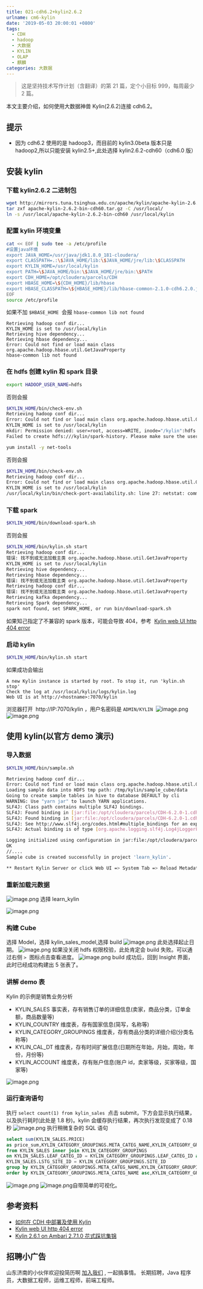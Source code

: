 ```yaml
---
title: 021-cdh6.2+kylin2.6.2
urlname: cm6-kylin
date: '2019-05-03 20:00:01 +0800'
tags:
  - CDH
  - hadoop
  - 大数据
  - KYLIN
  - OLAP
  - 麒麟
categories: 大数据
---
```


> 这是坚持技术写作计划（含翻译）的第 21 篇，定个小目标 999，每周最少 2 篇。

本文主要介绍，如何使用大数据神兽 Kylin(2.6.2)连接 cdh6.2。

<!-- more -->

## 提示

- 因为 cdh6.2 使用的是 hadoop3，而目前的 kylin3.0beta 版本只是 hadoop2,所以只能安装 kylin2.5+,此处选择 kylin2.6.2-cdh60（cdh6.0 版）

## 安装 kylin

### 下载 kylin2.6.2 二进制包

```bash
wget http://mirrors.tuna.tsinghua.edu.cn/apache/kylin/apache-kylin-2.6.2/apache-kylin-2.6.2-bin-cdh60.tar.gz
tar zxf apache-kylin-2.6.2-bin-cdh60.tar.gz -C /usr/local/
ln -s /usr/local/apache-kylin-2.6.2-bin-cdh60 /usr/local/kylin
```

### 配置 kylin 环境变量

```bash
cat << EOF | sudo tee -a /etc/profile
#设置java环境
export JAVA_HOME=/usr/java/jdk1.8.0_181-cloudera/
export CLASSPATH=.:\$JAVA_HOME/lib:\$JAVA_HOME/jre/lib:\$CLASSPATH
export KYLIN_HOME=/usr/local/kylin
export PATH=\$JAVA_HOME/bin:\$JAVA_HOME/jre/bin:\$PATH
export CDH_HOME=/opt/cloudera/parcels/CDH
export HBASE_HOME=\${CDH_HOME}/lib/hbase
export HBASE_CLASSPATH=\${HBASE_HOME}/lib/hbase-common-2.1.0-cdh6.2.0.jar
EOF
source /etc/profile
```

如果不加 `$HBASE_HOME`  会报 `hbase-common lib not found`

```
Retrieving hadoop conf dir...
KYLIN_HOME is set to /usr/local/kylin
Retrieving hive dependency...
Retrieving hbase dependency...
Error: Could not find or load main class org.apache.hadoop.hbase.util.GetJavaProperty
hbase-common lib not found
```

### 在 hdfs 创建 kylin 和 spark 目录

```bash
export HADOOP_USER_NAME=hdfs
```

否则会报

```bash
$KYLIN_HOME/bin/check-env.sh
Retrieving hadoop conf dir...
Error: Could not find or load main class org.apache.hadoop.hbase.util.GetJavaProperty
KYLIN_HOME is set to /usr/local/kylin
mkdir: Permission denied: user=root, access=WRITE, inode="/kylin":hdfs:supergroup:drwxr-xr-x
Failed to create hdfs:///kylin/spark-history. Please make sure the user has right to access hdfs:///kylin/spark-history
```

```bash
yum install -y net-tools
```

否则会报

```bash
$KYLIN_HOME/bin/check-env.sh
Retrieving hadoop conf dir...
Error: Could not find or load main class org.apache.hadoop.hbase.util.GetJavaProperty
KYLIN_HOME is set to /usr/local/kylin
/usr/local/kylin/bin/check-port-availability.sh: line 27: netstat: command not found
```

### 下载 spark

```bash
$KYLIN_HOME/bin/download-spark.sh
```

否则会报

```bash
$KYLIN_HOME/bin/kylin.sh start
Retrieving hadoop conf dir...
错误: 找不到或无法加载主类 org.apache.hadoop.hbase.util.GetJavaProperty
KYLIN_HOME is set to /usr/local/kylin
Retrieving hive dependency...
Retrieving hbase dependency...
错误: 找不到或无法加载主类 org.apache.hadoop.hbase.util.GetJavaProperty
Retrieving hadoop conf dir...
错误: 找不到或无法加载主类 org.apache.hadoop.hbase.util.GetJavaProperty
Retrieving kafka dependency...
Retrieving Spark dependency...
spark not found, set SPARK_HOME, or run bin/download-spark.sh
```

如果知己指定了不兼容的 spark 版本，可能会导致 404，参考  [Kylin web UI http 404 error](https://issues.apache.org/jira/browse/KYLIN-3872)

### 启动 kylin

```bash
$KYLIN_HOME/bin/kylin.sh start
```

如果成功会输出

```
A new Kylin instance is started by root. To stop it, run 'kylin.sh stop'
Check the log at /usr/local/kylin/logs/kylin.log
Web UI is at http://<hostname>:7070/kylin
```

浏览器打开  http://IP:7070/kylin ，用户名密码是 `ADMIN/KYLIN` 
![image.png](https://cdn.nlark.com/yuque/0/2019/png/226273/1557482549401-ccd81caf-6b9f-4dad-8899-1262307ef09a.png#align=left&display=inline&height=445&originHeight=445&originWidth=822&size=19890&status=done&width=822)
![image.png](https://cdn.nlark.com/yuque/0/2019/png/226273/1557482608635-8a90d635-862f-4695-b3b7-93c634267a5c.png#align=left&display=inline&height=738&originHeight=738&originWidth=979&size=46329&status=done&width=979)

## 使用 kylin(以官方 demo 演示)

### 导入数据

```bash
$KYLIN_HOME/bin/sample.sh

Retrieving hadoop conf dir...
Error: Could not find or load main class org.apache.hadoop.hbase.util.GetJavaProperty
Loading sample data into HDFS tmp path: /tmp/kylin/sample_cube/data
Going to create sample tables in hive to database DEFAULT by cli
WARNING: Use "yarn jar" to launch YARN applications.
SLF4J: Class path contains multiple SLF4J bindings.
SLF4J: Found binding in [jar:file:/opt/cloudera/parcels/CDH-6.2.0-1.cdh6.2.0.p0.967373/jars/log4j-slf4j-impl-2.8.2.jar!/org/slf4j/impl/StaticLoggerBinder.class]
SLF4J: Found binding in [jar:file:/opt/cloudera/parcels/CDH-6.2.0-1.cdh6.2.0.p0.967373/jars/slf4j-log4j12-1.7.25.jar!/org/slf4j/impl/StaticLoggerBinder.class]
SLF4J: See http://www.slf4j.org/codes.html#multiple_bindings for an explanation.
SLF4J: Actual binding is of type [org.apache.logging.slf4j.Log4jLoggerFactory]

Logging initialized using configuration in jar:file:/opt/cloudera/parcels/CDH-6.2.0-1.cdh6.2.0.p0.967373/jars/hive-common-2.1.1-cdh6.2.0.jar!/hive-log4j2.properties Async: false
OK
//....
Sample cube is created successfully in project 'learn_kylin'.

** Restart Kylin Server or click Web UI => System Tab => Reload Metadata to take effect **

```

### 重新加载元数据

![image.png](https://cdn.nlark.com/yuque/0/2019/png/226273/1557483583704-c21d7c5b-00b8-4d77-a50f-dc8fd534fe86.png#align=left&display=inline&height=581&originHeight=581&originWidth=1641&size=124786&status=done&width=1641)
选择 learn_kylin

![image.png](https://cdn.nlark.com/yuque/0/2019/png/226273/1557483605102-3911751e-a861-4754-9dca-3b0311657f55.png#align=left&display=inline&height=149&originHeight=149&originWidth=222&size=7898&status=done&width=222)

### 构建 Cube

选择 Model，选择 kylin_sales_model,选择 build
![image.png](https://cdn.nlark.com/yuque/0/2019/png/226273/1557483714167-c3f0370c-7a1a-4f46-a532-8123b4d4b9f6.png#align=left&display=inline&height=642&originHeight=642&originWidth=1901&size=80161&status=done&width=1901)
此处选择起止日期。
![image.png](https://cdn.nlark.com/yuque/0/2019/png/226273/1557483733469-dae19d83-b08a-4d72-9a05-1de253703e9f.png#align=left&display=inline&height=365&originHeight=365&originWidth=1512&size=26543&status=done&width=1512)
如果没关闭 hdfs 权限校验，此处肯定会 build 失败。可以通过右侧 `>`  图标点击查看进度。
![image.png](https://cdn.nlark.com/yuque/0/2019/png/226273/1557486437790-8e1c97a3-aebb-4866-857a-8ef3f0848d0c.png#align=left&display=inline&height=427&originHeight=427&originWidth=1871&size=53965&status=done&width=1871)
build 成功后，回到 Insight 界面，此时已经成功构建出 5 张表了。

### 讲解 demo 表

Kylin 的示例是销售业务分析

- KYLIN_SALES 事实表，存有销售订单的详细信息(卖家，商品分类，订单金额，商品数量等)
- KYLIN_COUNTRY 维度表，存有国家信息(简写，名称等)
- KYLIN_CATEGORY_GROUPINGS 维度表，存有商品分类的详细介绍(分类名称等)
- KYLIN_CAL_DT 维度表，存有时间扩展信息(日期所在年始，月始，周始，年份，月份等)
- KYLIN_ACCOUNT 维度表，存有账户信息(账户 id，卖家等级，买家等级，国家等)

![image.png](https://cdn.nlark.com/yuque/0/2019/png/226273/1557486460421-1d88684e-825c-420d-9fdd-9e9717c28cb6.png#align=left&display=inline&height=576&originHeight=576&originWidth=1102&size=47232&status=done&width=1102)

### 运行查询语句

执行 `select count(1) from kylin_sales`  点击 submit，下方会显示执行结果，以及执行耗时(此处是 1.8 秒)。kylin 会缓存执行结果，再次执行发现变成了 0.18 秒
![image.png](https://cdn.nlark.com/yuque/0/2019/png/226273/1557486561989-c58f3430-7336-49dc-9b47-14c68fb8c6d6.png#align=left&display=inline&height=771&originHeight=771&originWidth=1870&size=80062&status=done&width=1870)
执行稍微复杂的 SQL 语句

```sql
select sum(KYLIN_SALES.PRICE)
as price_sum,KYLIN_CATEGORY_GROUPINGS.META_CATEG_NAME,KYLIN_CATEGORY_GROUPINGS.CATEG_LVL2_NAME
from KYLIN_SALES inner join KYLIN_CATEGORY_GROUPINGS
on KYLIN_SALES.LEAF_CATEG_ID = KYLIN_CATEGORY_GROUPINGS.LEAF_CATEG_ID and
KYLIN_SALES.LSTG_SITE_ID = KYLIN_CATEGORY_GROUPINGS.SITE_ID
group by KYLIN_CATEGORY_GROUPINGS.META_CATEG_NAME,KYLIN_CATEGORY_GROUPINGS.CATEG_LVL2_NAME
order by KYLIN_CATEGORY_GROUPINGS.META_CATEG_NAME asc,KYLIN_CATEGORY_GROUPINGS.CATEG_LVL2_NAME desc
```

![image.png](https://cdn.nlark.com/yuque/0/2019/png/226273/1558172952282-191a44d2-d434-4aad-8eff-da8cb6f8fc76.png#align=left&display=inline&height=586&originHeight=586&originWidth=1456&size=63114&status=done&width=1456)
![image.png](https://cdn.nlark.com/yuque/0/2019/png/226273/1558172990808-29ba9fd6-dfab-4835-84df-c98c6fa80fb7.png#align=left&display=inline&height=638&originHeight=638&originWidth=1536&size=68562&status=done&width=1536)自带简单的可视化。

## 参考资料

- [如何在 CDH 中部署及使用 Kylin](https://mp.weixin.qq.com/s?__biz=MzI4OTY3MTUyNg==∣=2247489540&idx=1&sn=a9a2c9bbb065987cd8756635c146800d)
- [Kylin web UI http 404 error](https://issues.apache.org/jira/browse/KYLIN-3872)
- [Kylin 2.6.1 on Ambari 2.7.1.0 花式踩坑集锦](https://zhuanlan.zhihu.com/p/62187552)

## 招聘小广告

山东济南的小伙伴欢迎投简历啊 [加入我们](https://www.shunnengnet.com/index.php/Home/Contact/join.html) , 一起搞事情。
长期招聘，Java 程序员，大数据工程师，运维工程师，前端工程师。
